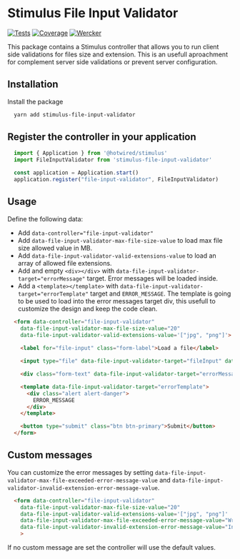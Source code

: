 # Stimulus File Input Validator

[![Tests](https://github.com/martinnicolas/stimulus-file-input-validator/actions/workflows/tests.yml/badge.svg)](https://github.com/martinnicolas/stimulus-file-input-validator/actions/workflows/tests.yml) [![Coverage](https://github.com/martinnicolas/stimulus-file-input-validator/actions/workflows/coverage.yml/badge.svg)](https://github.com/martinnicolas/stimulus-file-input-validator/actions/workflows/coverage.yml) [![Wercker](https://img.shields.io/github/license/mashape/apistatus.svg)](https://opensource.org/licenses/MIT)

This package contains a Stimulus controller that allows you to run client side validations for files size and extension. This is an usefull aproachment for complement server side validations or prevent server configuration.

## Installation

Install the package

```bash
  yarn add stimulus-file-input-validator
```

## Register the controller in your application 

```javascript
  import { Application } from '@hotwired/stimulus'
  import FileInputValidator from 'stimulus-file-input-validator'

  const application = Application.start()
  application.register("file-input-validator", FileInputValidator)
```

## Usage

Define the following data:

- Add `data-controller="file-input-validator"` 
- Add `data-file-input-validator-max-file-size-value` to load max file size allowed value in MB. 
- Add `data-file-input-validator-valid-extensions-value` to load an array of allowed file extensions. 
- Add and empty `<div></div>` with `data-file-input-validator-target="errorMessage"` target. Error messages will be loaded inside.
- Add a `<template></template>` with `data-file-input-validator-target="errorTemplate"` target and `ERROR_MESSAGE`. The template is going to be used to load into the error messages target div, this usefull to customize the design and keep the code clean.

```html
  <form data-controller="file-input-validator"
    data-file-input-validator-max-file-size-value="20"
    data-file-input-validator-valid-extensions-value='["jpg", "png"]'>
    
    <label for="file-input" class="form-label">Load a file</label>

    <input type="file" data-file-input-validator-target="fileInput" data-action="change->file-input-validator#validate">

    <div class="form-text" data-file-input-validator-target="errorMessage"></div>

    <template data-file-input-validator-target="errorTemplate">
      <div class="alert alert-danger">
        ERROR_MESSAGE
      </div>
    </template>

    <button type="submit" class="btn btn-primary">Submit</button>
  </form>
```

## Custom messages

You can customize the error messages by setting `data-file-input-validator-max-file-exceeded-error-message-value` and `data-file-input-validator-invalid-extension-error-message-value`.

```html
  <form data-controller="file-input-validator"
    data-file-input-validator-max-file-size-value="20"
    data-file-input-validator-valid-extensions-value='["jpg", "png"]'
    data-file-input-validator-max-file-exceeded-error-message-value="Wrong file size"
    data-file-input-validator-invalid-extension-error-message-value="Invalid extension"
    >
```
If no custom message are set the controller will use the default values.
